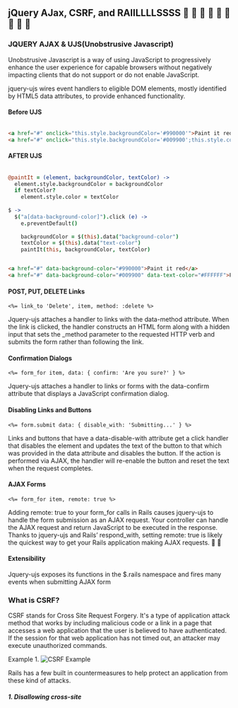 ## jQuery AJax, CSRF, and RAIILLLLSSSS :100: :100: :100: :100: :100: :100: :100: :100: :100:


### JQUERY AJAX & UJS(Unobstrusive Javascript)

Unobstrusive Javascript is a way of using JavaScript to progressively enhance the user experience for capable browsers without negatively impacting clients that do not support or do not enable JavaScript.

jquery-ujs wires event handlers to eligible DOM elements, mostly identified by HTML5 data attributes, to provide enhanced functionality. 

#### Before UJS
```html

<a href="#" onclick="this.style.backgroundColor='#990000'">Paint it red</a>
<a href="#" onclick="this.style.backgroundColor='#009900';this.style.color='#FFFFFF';">Paint it green</a>

```

#### AFTER UJS
```CoffeeScript
  
@paintIt = (element, backgroundColor, textColor) ->
  element.style.backgroundColor = backgroundColor
  if textColor?
    element.style.color = textColor
 
$ ->
  $("a[data-background-color]").click (e) ->
    e.preventDefault()
 
    backgroundColor = $(this).data("background-color")
    textColor = $(this).data("text-color")
    paintIt(this, backgroundColor, textColor)
```
```html

<a href="#" data-background-color="#990000">Paint it red</a>
<a href="#" data-background-color="#009900" data-text-color="#FFFFFF">Paint it green</a>

```

#### POST, PUT, DELETE Links

```
<%= link_to 'Delete', item, method: :delete %>
```

Jquery-ujs attaches a handler to links with the data-method attribute. When the link is clicked, the handler constructs an HTML form along with a hidden input that sets the _method parameter to the requested HTTP verb and submits the form rather than following the link.


#### Confirmation Dialogs

```
<%= form_for item, data: { confirm: 'Are you sure?' } %>
```

Jquery-ujs attaches a handler to links or forms with the data-confirm attribute that displays a JavaScript confirmation dialog.

#### Disabling Links and Buttons

```
<%= form.submit data: { disable_with: 'Submitting...' } %>
```

Links and buttons that have a data-disable-with attribute get a click handler that disables the element and updates the text of the button to that which was provided in the data attribute and disables the button. If the action is performed via AJAX, the handler will re-enable the button and reset the text when the request completes.

#### AJAX Forms

```
<%= form_for item, remote: true %>
```

Adding remote: true to your form_for calls in Rails causes jquery-ujs to handle the form submission as an AJAX request. Your controller can handle the AJAX request and return JavaScript to be executed in the response. Thanks to jquery-ujs and Rails’ respond_with, setting remote: true is likely the quickest way to get your Rails application making AJAX requests.
:pray: :pray:

#### Extensibility

Jquery-ujs exposes its functions in the $.rails namespace and fires many events when submitting AJAX form


### What is CSRF?

CSRF stands for Cross Site Request Forgery. It's a type of application attack method that works by including malicious code or a link in a page that accesses a web application that the user is believed to have authenticated. If the session for that web application has not timed out, an attacker may execute unauthorized commands.

Example 1.
![CSRF Example](http://guides.rubyonrails.org/images/csrf.png)



Rails has a few built in countermeasures to help protect an application from these kind of attacks.

##### 1. Disallowing cross-site <script> tags
```html

<a href="http://www.harmless.com/" onclick="
  var f = document.createElement('form');
  f.style.display = 'none';
  this.parentNode.appendChild(f);
  f.method = 'POST';
  f.action = 'http://www.example.com/account/destroy';
  f.submit();
  return false;">To the harmless survey</a>

```

###### 2. Required Security Token for HTTP Protocol Requests

```ruby

class ApplicationController < ActionController::Base
  protect_from_forgery with: :exception
end

class SomeClass < ApplicationController
end
```

This helper method automatically include a security token in all forms and Ajax requests generated by Rails. If the security token doesn't match what was expected, an exception will be thrown.

By default, Rails includes an unobtrusive scripting adapter, which adds a header called X-CSRF-Token with the security token on every non-GET Ajax call. Without this header, non-GET Ajax requests won't be accepted by Rails.

When using another library to make Ajax calls, it is necessary to add the security token as a default header for Ajax calls in your library. To get the token, use <%= csrf_meta_tags %> in your application create this tag: <meta name='csrf-token' content='THE-TOKEN'>.

In collaboration with <%= csrf_meta_tags %> in your application layout HEAD, jquery-ujs augments this protection by adding the CSRF token to a header on outgoing AJAX requests.
Jquery-ujs also updates the CSRF token on all non-AJAX forms on page load, which may be out-of-date if the form was rendered from a fragment cache

**Note that cross-site scripting (XSS) vulnerabilities bypass all CSRF protections. XSS gives the attacker access to all elements on a page, so they can read the CSRF security token from a form or directly submit the form**


source: http://guides.rubyonrails.org/security.html#cross-site-request-forgery-csrf     
source: https://robots.thoughtbot.com/a-tour-of-rails-jquery-ujs


